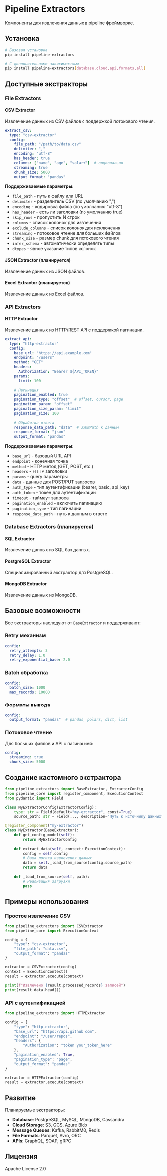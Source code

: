# Pipeline Extractors

Компоненты для извлечения данных в pipeline фреймворке.

## Установка

```bash
# Базовая установка
pip install pipeline-extractors

# С дополнительными зависимостями
pip install pipeline-extractors[database,cloud,api,formats,all]
```

## Доступные экстракторы

### File Extractors

#### CSV Extractor
Извлечение данных из CSV файлов с поддержкой потокового чтения.

```yaml
extract_csv:
  type: "csv-extractor"
  config:
    file_path: "/path/to/data.csv"
    delimiter: ","
    encoding: "utf-8"
    has_header: true
    columns: ["name", "age", "salary"]  # опционально
    streaming: true
    chunk_size: 5000
    output_format: "pandas"
```

**Поддерживаемые параметры:**
- `file_path` - путь к файлу или URL
- `delimiter` - разделитель CSV (по умолчанию ",")
- `encoding` - кодировка файла (по умолчанию "utf-8")
- `has_header` - есть ли заголовки (по умолчанию true)
- `skip_rows` - пропустить N строк
- `columns` - список колонок для извлечения
- `exclude_columns` - список колонок для исключения
- `streaming` - потоковое чтение для больших файлов
- `chunk_size` - размер chunk для потокового чтения
- `infer_schema` - автоматически определять типы
- `dtypes` - явное указание типов колонок

#### JSON Extractor (планируется)
Извлечение данных из JSON файлов.

#### Excel Extractor (планируется) 
Извлечение данных из Excel файлов.

### API Extractors

#### HTTP Extractor
Извлечение данных из HTTP/REST API с поддержкой пагинации.

```yaml
extract_api:
  type: "http-extractor"
  config:
    base_url: "https://api.example.com"
    endpoint: "/users"
    method: "GET"
    headers:
      Authorization: "Bearer ${API_TOKEN}"
    params:
      limit: 100
    
    # Пагинация
    pagination_enabled: true
    pagination_type: "offset"  # offset, cursor, page
    pagination_param: "offset"
    pagination_size_param: "limit"
    pagination_size: 100
    
    # Обработка ответа
    response_data_path: "data"  # JSONPath к данным
    response_format: "json"
    output_format: "pandas"
```

**Поддерживаемые параметры:**
- `base_url` - базовый URL API
- `endpoint` - конечная точка
- `method` - HTTP метод (GET, POST, etc.)
- `headers` - HTTP заголовки
- `params` - query параметры
- `data` - данные для POST/PUT запросов
- `auth_type` - тип аутентификации (bearer, basic, api_key)
- `auth_token` - токен для аутентификации
- `timeout` - таймаут запроса
- `pagination_enabled` - включить пагинацию
- `pagination_type` - тип пагинации
- `response_data_path` - путь к данным в ответе

### Database Extractors (планируется)

#### SQL Extractor
Извлечение данных из SQL баз данных.

#### PostgreSQL Extractor
Специализированный экстрактор для PostgreSQL.

#### MongoDB Extractor
Извлечение данных из MongoDB.

## Базовые возможности

Все экстракторы наследуют от `BaseExtractor` и поддерживают:

### Retry механизм
```yaml
config:
  retry_attempts: 3
  retry_delay: 1.0
  retry_exponential_base: 2.0
```

### Batch обработка
```yaml
config:
  batch_size: 1000
  max_records: 10000
```

### Форматы вывода
```yaml
config:
  output_format: "pandas"  # pandas, polars, dict, list
```

### Потоковое чтение
Для больших файлов и API с пагинацией:

```yaml
config:
  streaming: true
  chunk_size: 5000
```

## Создание кастомного экстрактора

```python
from pipeline_extractors import BaseExtractor, ExtractorConfig
from pipeline_core import register_component, ExecutionContext
from pydantic import Field

class MyExtractorConfig(ExtractorConfig):
    type: str = Field(default="my-extractor", const=True)
    source_path: str = Field(..., description="Путь к источнику данных")

@register_component("my-extractor")
class MyExtractor(BaseExtractor):
    def get_config_model(self):
        return MyExtractorConfig
    
    def extract_data(self, context: ExecutionContext):
        config = self.config
        # Ваша логика извлечения данных
        data = self._load_from_source(config.source_path)
        return data
    
    def _load_from_source(self, path):
        # Реализация загрузки
        pass
```

## Примеры использования

### Простое извлечение CSV
```python
from pipeline_extractors import CSVExtractor
from pipeline_core import ExecutionContext

config = {
    "type": "csv-extractor",
    "file_path": "data.csv",
    "output_format": "pandas"
}

extractor = CSVExtractor(config)
context = ExecutionContext()
result = extractor.execute(context)

print(f"Извлечено {result.processed_records} записей")
print(result.data.head())
```

### API с аутентификацией
```python
from pipeline_extractors import HTTPExtractor

config = {
    "type": "http-extractor",
    "base_url": "https://api.github.com",
    "endpoint": "/user/repos",
    "headers": {
        "Authorization": "token your_token_here"
    },
    "pagination_enabled": True,
    "pagination_type": "page",
    "output_format": "pandas"
}

extractor = HTTPExtractor(config)
result = extractor.execute(context)
```

## Развитие

Планируемые экстракторы:
- **Database**: PostgreSQL, MySQL, MongoDB, Cassandra
- **Cloud Storage**: S3, GCS, Azure Blob
- **Message Queues**: Kafka, RabbitMQ, Redis
- **File Formats**: Parquet, Avro, ORC
- **APIs**: GraphQL, SOAP, gRPC

## Лицензия

Apache License 2.0